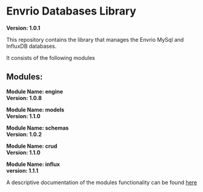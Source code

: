 # Envrio Databases Library

**Version: 1.0.1**

This repository contains the library that manages the Envrio MySql and InfluxDB databases.

It consists of the following modules

## Modules:

**Module Name: engine**
<br>
**Version: 1.0.8**

**Module Name: models**
<br>
**Version: 1.1.0**


**Module Name: schemas**
<br>
**Version: 1.0.2**

**Module Name: crud**
<br>
**Version: 1.1.0**

**Module Name: influx**
<br>
**version: 1.1.1**

A descriptive documentation of the modules functionality can be found <a href="https://envrio.org/documentation/databases_library/">here<a>